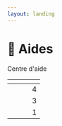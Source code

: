 ```yaml
---
layout: landing
---
```


# 📕 Aides

Centre d'aide&#x20;

<table data-view="cards" data-full-width="true"><thead><tr><th></th><th></th><th></th><th data-type="rating" data-max="5"></th></tr></thead><tbody><tr><td></td><td></td><td></td><td>4</td></tr><tr><td></td><td></td><td></td><td>3</td></tr><tr><td></td><td></td><td></td><td>1</td></tr></tbody></table>
